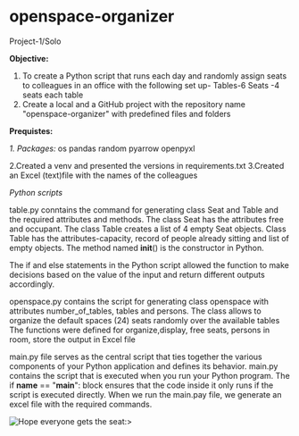 # openspace-organizer
Project-1/Solo

**Objective:**
1. To create a Python script that runs each day and randomly assign seats to colleagues in an office with the following set up-
Tables-6
Seats -4 seats each table
2. Create a local and a GitHub project with the repository name "openspace-organizer" with predefined files and folders

**Prequistes:**

_1. Packages:_
os
pandas
random
pyarrow
openpyxl

2.Created a venv and presented the versions in requirements.txt
3.Created an Excel (text)file with the names of the colleagues

_Python scripts_

table.py conntains the command for generating class Seat and Table and the required attributes and methods.
The class Seat has the attributes free and occupant.
The class Table creates a list of 4 empty Seat objects.
Class Table has the attributes-capacity, record of people already sitting and list of empty objects.
The method named __init__() is the constructor in Python.

The if and else statements in the Python script allowed the function to make decisions based on the value of the input and return different outputs accordingly.

openspace.py contains the script for generating class openspace with attributes number_of_tables, tables and persons.
The class allows to organize the default spaces (24) seats randomly over the available tables
The functions were defined for organize,display, free seats, persons in room, store the output in Excel file

main.py file serves as the central script that ties together the various components of your Python application and defines its behavior. main.py contains the script that is executed when you run your Python program.
The if __name__ == "__main__": block ensures that the code inside it only runs if the script is executed directly.
When we run the main.pay file, we generate an excel file with the required commands.

![Hope everyone gets the seat:>](https://tenor.com/view/sigh-stressed-empty-seats-sam-healy-michael-harney-gif-14410238)
